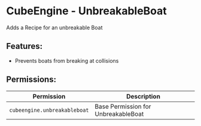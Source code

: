 # CubeEngine - UnbreakableBoat
Adds a Recipe for an unbreakable Boat

## Features:
 - Prevents boats from breaking at collisions

## Permissions:

| Permission | Description |
| --- | --- |
| `cubeengine.unbreakableboat` | Base Permission for UnbreakableBoat |

